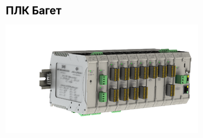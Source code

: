 # <span style="color:black">ПЛК Багет</span>
<!-- <mark>ПЛК Багет</mark> —  -->
<!-- **Промышленный логический контроллер на базе отечественного микропроцессора.** -->
![Image title](assets/plc1_3d.png)